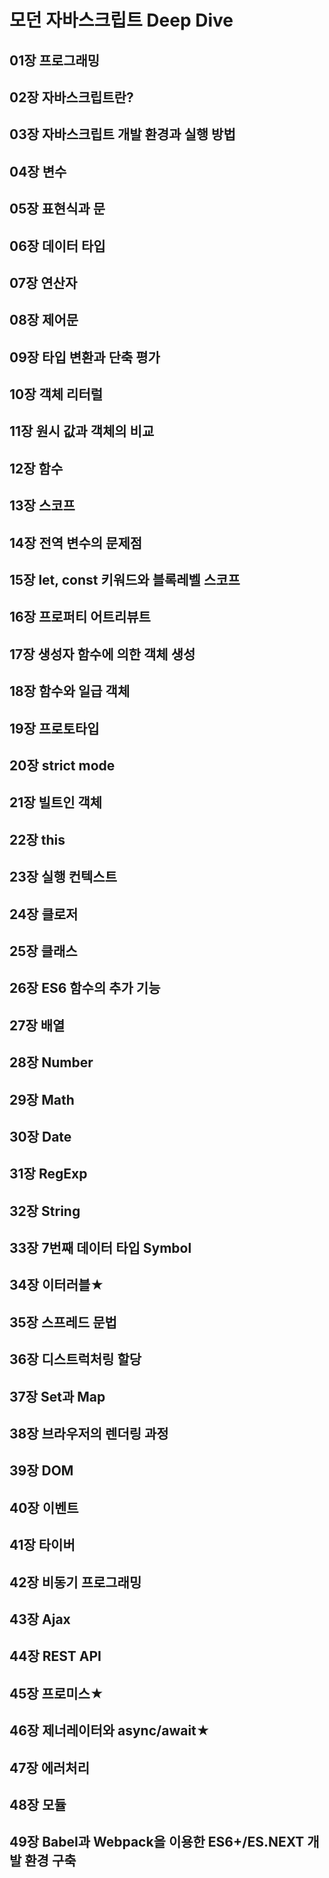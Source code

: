 # 모던 자바스크립트 Deep Dive
## 01장 프로그래밍
## 02장 자바스크립트란?
## 03장 자바스크립트 개발 환경과 실행 방법
## 04장 변수
## 05장 표현식과 문
## 06장 데이터 타입
## 07장 연산자
## 08장 제어문
## 09장 타입 변환과 단축 평가
## 10장 객체 리터럴
## 11장 원시 값과 객체의 비교
## 12장 함수
## 13장 스코프
## 14장 전역 변수의 문제점
## 15장 let, const 키워드와 블록레벨 스코프
## 16장 프로퍼티 어트리뷰트
## 17장 생성자 함수에 의한 객체 생성
## 18장 함수와 일급 객체
## 19장 프로토타입
## 20장 strict mode
## 21장 빌트인 객체
## 22장 this
## 23장 실행 컨텍스트
## 24장 클로저
## 25장 클래스
## 26장 ES6 함수의 추가 기능
## 27장 배열
## 28장 Number
## 29장 Math
## 30장 Date
## 31장 RegExp
## 32장 String
## 33장 7번째 데이터 타입 Symbol
## 34장 이터러블★
## 35장 스프레드 문법
## 36장 디스트럭처링 할당
## 37장 Set과 Map
## 38장 브라우저의 렌더링 과정
## 39장 DOM
## 40장 이벤트
## 41장 타이버
## 42장 비동기 프로그래밍
## 43장 Ajax
## 44장 REST API
## 45장 프로미스★
## 46장 제너레이터와 async/await★
## 47장 에러처리
## 48장 모듈
## 49장 Babel과 Webpack을 이용한 ES6+/ES.NEXT 개발 환경 구축